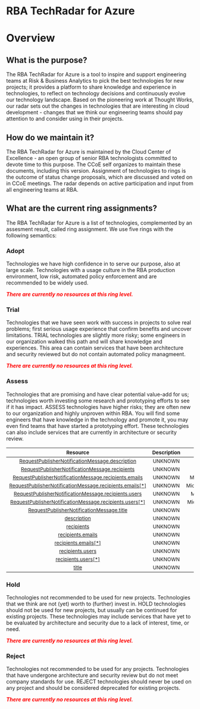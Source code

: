 
RBA TechRadar for Azure
=======================

# Overview

## What is the purpose?


The RBA TechRadar for Azure is a tool to inspire and support engineering teams at Risk & Business Analytics to pick the best technologies for new projects; it provides a platform to share knowledge and experience in technologies, to reflect on technology decisions and continuously evolve our technology landscape.  Based on the pioneering work at Thought Works, our radar sets out the changes in technologies that are interesting in cloud development - changes that we think our engineering teams should pay attention to and consider using in their projects.
## How do we maintain it?


The RBA TechRadar for Azure is maintained by the Cloud Center of Excellence - an open group of senior RBA technologists committed to devote time to this purpose.  The CCoE self organizes to maintain these documents, including this version.  Assignment of technologies to rings is the outcome of status change proposals, which are discussed and voted on in CCoE meetings.  The radar depends on active participation and input from all engineering teams at RBA.
## What are the current ring assignments?


The RBA TechRadar for Azure is a list of technologies, complemented by an assesment result, called ring assignment.  We use five rings with the following semantics:
### Adopt


Technologies we have high confidence in to serve our purpose, also at large scale.  Technologies with a usage culture in the RBA production environment, low risk, automated policy enforcement and are recommended to be widely used.  
  
***<font color="red"> There are currently no resources at this ring level. </font>***
### Trial


Technologies that we have seen work with success in projects to solve real problems;  first serious usage experience that confirm benefits and uncover limitations.  TRIAL technologies are slightly more risky; some engineers in our organization walked this path and will share knowledge and experiences.  This area can contain services that have been architecture and security reviewed but do not contain automated policy managmeent.  
  
***<font color="red"> There are currently no resources at this ring level. </font>***
### Assess


Technologies that are promising and have clear potential value-add for us; technologies worth investing some research and prototyping efforts to see if it has impact.  ASSESS technologies have higher risks;  they are often new to our organization and highly unproven within RBA.  You will find some engineers that have knowledge in the technology and promote it, you may even find teams that have started a prototyping effort.  These technologies can also include services that are currently in architecture or security review.  

|<sub>Resource</sub>|<sub>Description</sub>|<sub>Path</sub>|<sub>Status</sub>|
| :---: | :---: | :---: | :---: |
|<sub>[RequestPublisherNotificationMessage.description](https://github.com/openrba/python-azure-techradar/tree/master/Microsoft.ApiManagement/service/notifications/RequestPublisherNotificationMessage.description)</sub>|<sub>UNKNOWN</sub>|<sub>Microsoft.ApiManagement/service/notifications/RequestPublisherNotificationMessage.description</sub>|<sub>ASSESS</sub>|
|<sub>[RequestPublisherNotificationMessage.recipients](https://github.com/openrba/python-azure-techradar/tree/master/Microsoft.ApiManagement/service/notifications/RequestPublisherNotificationMessage.recipients)</sub>|<sub>UNKNOWN</sub>|<sub>Microsoft.ApiManagement/service/notifications/RequestPublisherNotificationMessage.recipients</sub>|<sub>ASSESS</sub>|
|<sub>[RequestPublisherNotificationMessage.recipients.emails](https://github.com/openrba/python-azure-techradar/tree/master/Microsoft.ApiManagement/service/notifications/RequestPublisherNotificationMessage.recipients.emails)</sub>|<sub>UNKNOWN</sub>|<sub>Microsoft.ApiManagement/service/notifications/RequestPublisherNotificationMessage.recipients.emails</sub>|<sub>ASSESS</sub>|
|<sub>[RequestPublisherNotificationMessage.recipients.emails[*]](https://github.com/openrba/python-azure-techradar/tree/master/Microsoft.ApiManagement/service/notifications/RequestPublisherNotificationMessage.recipients.emails[*])</sub>|<sub>UNKNOWN</sub>|<sub>Microsoft.ApiManagement/service/notifications/RequestPublisherNotificationMessage.recipients.emails[*]</sub>|<sub>ASSESS</sub>|
|<sub>[RequestPublisherNotificationMessage.recipients.users](https://github.com/openrba/python-azure-techradar/tree/master/Microsoft.ApiManagement/service/notifications/RequestPublisherNotificationMessage.recipients.users)</sub>|<sub>UNKNOWN</sub>|<sub>Microsoft.ApiManagement/service/notifications/RequestPublisherNotificationMessage.recipients.users</sub>|<sub>ASSESS</sub>|
|<sub>[RequestPublisherNotificationMessage.recipients.users[*]](https://github.com/openrba/python-azure-techradar/tree/master/Microsoft.ApiManagement/service/notifications/RequestPublisherNotificationMessage.recipients.users[*])</sub>|<sub>UNKNOWN</sub>|<sub>Microsoft.ApiManagement/service/notifications/RequestPublisherNotificationMessage.recipients.users[*]</sub>|<sub>ASSESS</sub>|
|<sub>[RequestPublisherNotificationMessage.title](https://github.com/openrba/python-azure-techradar/tree/master/Microsoft.ApiManagement/service/notifications/RequestPublisherNotificationMessage.title)</sub>|<sub>UNKNOWN</sub>|<sub>Microsoft.ApiManagement/service/notifications/RequestPublisherNotificationMessage.title</sub>|<sub>ASSESS</sub>|
|<sub>[description](https://github.com/openrba/python-azure-techradar/tree/master/Microsoft.ApiManagement/service/notifications/description)</sub>|<sub>UNKNOWN</sub>|<sub>Microsoft.ApiManagement/service/notifications/description</sub>|<sub>ASSESS</sub>|
|<sub>[recipients](https://github.com/openrba/python-azure-techradar/tree/master/Microsoft.ApiManagement/service/notifications/recipients)</sub>|<sub>UNKNOWN</sub>|<sub>Microsoft.ApiManagement/service/notifications/recipients</sub>|<sub>ASSESS</sub>|
|<sub>[recipients.emails](https://github.com/openrba/python-azure-techradar/tree/master/Microsoft.ApiManagement/service/notifications/recipients.emails)</sub>|<sub>UNKNOWN</sub>|<sub>Microsoft.ApiManagement/service/notifications/recipients.emails</sub>|<sub>ASSESS</sub>|
|<sub>[recipients.emails[*]](https://github.com/openrba/python-azure-techradar/tree/master/Microsoft.ApiManagement/service/notifications/recipients.emails[*])</sub>|<sub>UNKNOWN</sub>|<sub>Microsoft.ApiManagement/service/notifications/recipients.emails[*]</sub>|<sub>ASSESS</sub>|
|<sub>[recipients.users](https://github.com/openrba/python-azure-techradar/tree/master/Microsoft.ApiManagement/service/notifications/recipients.users)</sub>|<sub>UNKNOWN</sub>|<sub>Microsoft.ApiManagement/service/notifications/recipients.users</sub>|<sub>ASSESS</sub>|
|<sub>[recipients.users[*]](https://github.com/openrba/python-azure-techradar/tree/master/Microsoft.ApiManagement/service/notifications/recipients.users[*])</sub>|<sub>UNKNOWN</sub>|<sub>Microsoft.ApiManagement/service/notifications/recipients.users[*]</sub>|<sub>ASSESS</sub>|
|<sub>[title](https://github.com/openrba/python-azure-techradar/tree/master/Microsoft.ApiManagement/service/notifications/title)</sub>|<sub>UNKNOWN</sub>|<sub>Microsoft.ApiManagement/service/notifications/title</sub>|<sub>ASSESS</sub>|

### Hold


Technologies not recommended to be used for new projects. Technologies that we think are not (yet) worth to (further) invest in.  HOLD technologies should not be used for new projects, but usually can be continued for existing projects.  These technologies may include services that have yet to be evaluated by architecture and security due to a lack of interest, time, or need.  
  
***<font color="red"> There are currently no resources at this ring level. </font>***
### Reject


Technologies not recommended to be used for any projects. Technologies that have undergone architecture and security review but do not meet company standards for use.  REJECT technologies should never be used on any project and should be considered deprecated for existing projects.  
  
***<font color="red"> There are currently no resources at this ring level. </font>***